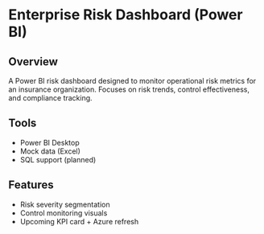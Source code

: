# Enterprise Risk Dashboard (Power BI)

## Overview
A Power BI risk dashboard designed to monitor operational risk metrics for an insurance organization. Focuses on risk trends, control effectiveness, and compliance tracking.

## Tools
- Power BI Desktop
- Mock data (Excel)
- SQL support (planned)

## Features
- Risk severity segmentation
- Control monitoring visuals
- Upcoming KPI card + Azure refresh
